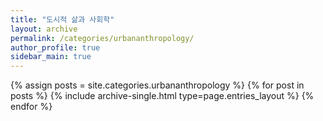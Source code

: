```yaml
---
title: "도시적 삶과 사회학"
layout: archive
permalink: /categories/urbananthropology/
author_profile: true
sidebar_main: true
---
```


{% assign posts = site.categories.urbananthropology %}
{% for post in posts %}
  {% include archive-single.html type=page.entries_layout %}
{% endfor %}